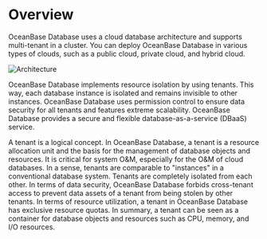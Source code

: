 # Overview

OceanBase Database uses a cloud database architecture and supports multi-tenant in a cluster. You can deploy OceanBase Database in various types of clouds, such as a public cloud, private cloud, and hybrid cloud.

![Architecture](https://obbusiness-private.oss-cn-shanghai.aliyuncs.com/doc/img/observer-enterprise/V4.1.0/EN_US/7.reference/1.concepts/multi-tenant-architecture.png)

OceanBase Database implements resource isolation by using tenants. This way, each database instance is isolated and remains invisible to other instances. OceanBase Database uses permission control to ensure data security for all tenants and features extreme scalability. OceanBase Database provides a secure and flexible database-as-a-service (DBaaS) service.

A tenant is a logical concept. In OceanBase Database, a tenant is a resource allocation unit and the basis for the management of database objects and resources. It is critical for system O&M, especially for the O&M of cloud databases. In a sense, tenants are comparable to "instances" in a conventional database system. Tenants are completely isolated from each other. In terms of data security, OceanBase Database forbids cross-tenant access to prevent data assets of a tenant from being stolen by other tenants. In terms of resource utilization, a tenant in OceanBase Database has exclusive resource quotas. In summary, a tenant can be seen as a container for database objects and resources such as CPU, memory, and I/O resources.
